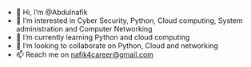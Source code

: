 - 👋 Hi, I’m @Abdulnafik
- 👀 I’m interested in Cyber Security, Python, Cloud computing, System administration and Computer Networking 
- 🌱 I’m currently learning Python and cloud computing
- 💞️ I’m looking to collaborate on Python, Cloud and networking
- 📫 Reach me on nafik4career@gmail.com

<!---
Abdulnafik/Abdulnafik is a ✨ special ✨ repository because its `README.md` (this file) appears on your GitHub profile.
You can click the Preview link to take a look at your changes.
--->
